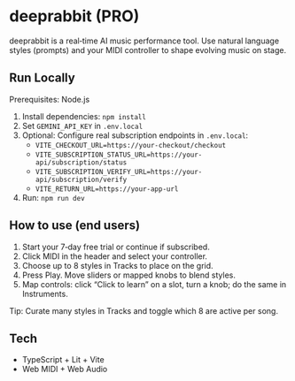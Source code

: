 # deeprabbit (PRO)

deeprabbit is a real‑time AI music performance tool. Use natural language styles (prompts) and your MIDI controller to shape evolving music on stage.

## Run Locally

Prerequisites: Node.js

1. Install dependencies: `npm install`
2. Set `GEMINI_API_KEY` in `.env.local`
3. Optional: Configure real subscription endpoints in `.env.local`:
   - `VITE_CHECKOUT_URL=https://your-checkout/checkout`
   - `VITE_SUBSCRIPTION_STATUS_URL=https://your-api/subscription/status`
   - `VITE_SUBSCRIPTION_VERIFY_URL=https://your-api/subscription/verify`
   - `VITE_RETURN_URL=https://your-app-url`
4. Run: `npm run dev`

## How to use (end users)

1. Start your 7‑day free trial or continue if subscribed.
2. Click MIDI in the header and select your controller.
3. Choose up to 8 styles in Tracks to place on the grid.
4. Press Play. Move sliders or mapped knobs to blend styles.
5. Map controls: click “Click to learn” on a slot, turn a knob; do the same in Instruments.

Tip: Curate many styles in Tracks and toggle which 8 are active per song.

## Tech

- TypeScript + Lit + Vite
- Web MIDI + Web Audio

